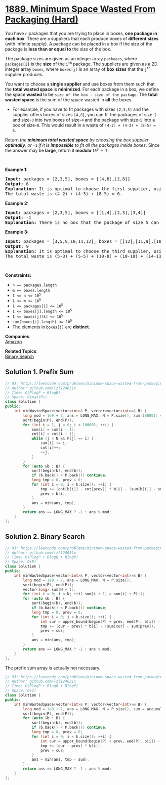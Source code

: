 # [1889. Minimum Space Wasted From Packaging (Hard)](https://leetcode.com/problems/minimum-space-wasted-from-packaging/)

<p>You have <code>n</code> packages that you are trying to place in boxes, <strong>one package in each box</strong>. There are <code>m</code> suppliers that each produce boxes of <strong>different sizes</strong> (with infinite supply). A package can be placed in a box if the size of the package is <strong>less than or equal to</strong> the size of the box.</p>

<p>The package sizes are given as an integer array <code>packages</code>, where <code>packages[i]</code> is the <strong>size</strong> of the <code>i<sup>th</sup></code> package. The suppliers are given as a 2D integer array <code>boxes</code>, where <code>boxes[j]</code> is an array of <strong>box sizes</strong> that the <code>j<sup>th</sup></code> supplier produces.</p>

<p>You want to choose a <strong>single supplier</strong> and use boxes from them such that the <strong>total wasted space </strong>is <strong>minimized</strong>. For each package in a box, we define the space <strong>wasted</strong> to be <code>size of the box - size of the package</code>. The <strong>total wasted space</strong> is the sum of the space wasted in <strong>all</strong> the boxes.</p>

<ul>
	<li>For example, if you have to fit packages with sizes <code>[2,3,5]</code> and the supplier offers boxes of sizes <code>[4,8]</code>, you can fit the packages of size-<code>2</code> and size-<code>3</code> into two boxes of size-<code>4</code> and the package with size-<code>5</code> into a box of size-<code>8</code>. This would result in a waste of <code>(4-2) + (4-3) + (8-5) = 6</code>.</li>
</ul>

<p>Return <em>the <strong>minimum total wasted space</strong> by choosing the box supplier <strong>optimally</strong>, or </em><code>-1</code> <i>if it is <strong>impossible</strong> to fit all the packages inside boxes. </i>Since the answer may be <strong>large</strong>, return it <strong>modulo </strong><code>10<sup>9</sup> + 7</code>.</p>

<p>&nbsp;</p>
<p><strong>Example 1:</strong></p>

<pre><strong>Input:</strong> packages = [2,3,5], boxes = [[4,8],[2,8]]
<strong>Output:</strong> 6
<strong>Explanation</strong>: It is optimal to choose the first supplier, using two size-4 boxes and one size-8 box.
The total waste is (4-2) + (4-3) + (8-5) = 6.
</pre>

<p><strong>Example 2:</strong></p>

<pre><strong>Input:</strong> packages = [2,3,5], boxes = [[1,4],[2,3],[3,4]]
<strong>Output:</strong> -1
<strong>Explanation:</strong> There is no box that the package of size 5 can fit in.
</pre>

<p><strong>Example 3:</strong></p>

<pre><strong>Input:</strong> packages = [3,5,8,10,11,12], boxes = [[12],[11,9],[10,5,14]]
<strong>Output:</strong> 9
<strong>Explanation:</strong> It is optimal to choose the third supplier, using two size-5 boxes, two size-10 boxes, and two size-14 boxes.
The total waste is (5-3) + (5-5) + (10-8) + (10-10) + (14-11) + (14-12) = 9.
</pre>

<p>&nbsp;</p>
<p><strong>Constraints:</strong></p>

<ul>
	<li><code>n == packages.length</code></li>
	<li><code>m == boxes.length</code></li>
	<li><code>1 &lt;= n &lt;= 10<sup>5</sup></code></li>
	<li><code>1 &lt;= m &lt;= 10<sup>5</sup></code></li>
	<li><code>1 &lt;= packages[i] &lt;= 10<sup>5</sup></code></li>
	<li><code>1 &lt;= boxes[j].length &lt;= 10<sup>5</sup></code></li>
	<li><code>1 &lt;= boxes[j][k] &lt;= 10<sup>5</sup></code></li>
	<li><code>sum(boxes[j].length) &lt;= 10<sup>5</sup></code></li>
	<li>The elements in <code>boxes[j]</code> are <strong>distinct</strong>.</li>
</ul>


**Companies**:  
[Amazon](https://leetcode.com/company/amazon)

**Related Topics**:  
[Binary Search](https://leetcode.com/tag/binary-search/)

## Solution 1. Prefix Sum

```cpp
// OJ: https://leetcode.com/problems/minimum-space-wasted-from-packaging/
// Author: github.com/lzl124631x
// Time: O(PlogP + BlogB)
// Space: O(max(P))
class Solution {
public:
    int minWastedSpace(vector<int>& P, vector<vector<int>>& B) {
        long mod = 1e9 + 7, ans = LONG_MAX, N = P.size(), sum[100001] = {}, cnt[100001] = {};
        sort(begin(P), end(P));
        for (int i = 1, j = 0; i < 100001; ++i) {
            sum[i] = sum[i - 1];
            cnt[i] = cnt[i - 1];
            while (j < N && P[j] == i) {
                sum[i] += i;
                cnt[i]++;
                ++j;
            }
        }
        for (auto &b : B) {
            sort(begin(b), end(b));
            if (b.back() < P.back()) continue;
            long tmp = 0, prev = 0;
            for (int i = 0; i < b.size(); ++i) {
                tmp += (cnt[b[i]] - cnt[prev]) * b[i] - (sum[b[i]] - sum[prev]);
                prev = b[i];
            }
            ans = min(ans, tmp);
        }
        return ans == LONG_MAX ? -1 : ans % mod;
    }
};
```

## Solution 2. Binary Search

```cpp
// OJ: https://leetcode.com/problems/minimum-space-wasted-from-packaging/
// Author: github.com/lzl124631x
// Time: O(PlogP + BlogB + BlogP)
// Space: O(P)
class Solution {
public:
    int minWastedSpace(vector<int>& P, vector<vector<int>>& B) {
        long mod = 1e9 + 7, ans = LONG_MAX, N = P.size();
        sort(begin(P), end(P));
        vector<long> sum(N + 1);
        for (int i = 0; i < N; ++i) sum[i + 1] = sum[i] + P[i];
        for (auto &b : B) {
            sort(begin(b), end(b));
            if (b.back() < P.back()) continue;
            long tmp = 0, prev = 0;
            for (int i = 0; i < b.size(); ++i) {
                int cur = upper_bound(begin(P) + prev, end(P), b[i]) - begin(P);
                tmp += (cur - prev) * b[i] - (sum[cur] - sum[prev]);
                prev = cur;
            }
            ans = min(ans, tmp);
        }
        return ans == LONG_MAX ? -1 : ans % mod;
    }
};
```

The prefix sum array is actually not necessary.

```cpp
// OJ: https://leetcode.com/problems/minimum-space-wasted-from-packaging/
// Author: github.com/lzl124631x
// Time: O(PlogP + BlogB + BlogP)
// Space: O(1)
class Solution {
public:
    int minWastedSpace(vector<int>& P, vector<vector<int>>& B) {
        long mod = 1e9 + 7, ans = LONG_MAX, N = P.size(), sum = accumulate(begin(P), end(P), 0L);
        sort(begin(P), end(P));
        for (auto &b : B) {
            sort(begin(b), end(b));
            if (b.back() < P.back()) continue;
            long tmp = 0, prev = 0;
            for (int i = 0; i < b.size(); ++i) {
                int cur = upper_bound(begin(P) + prev, end(P), b[i]) - begin(P);
                tmp += (cur - prev) * b[i];
                prev = cur;
            }
            ans = min(ans, tmp - sum);
        }
        return ans == LONG_MAX ? -1 : ans % mod;
    }
};
```